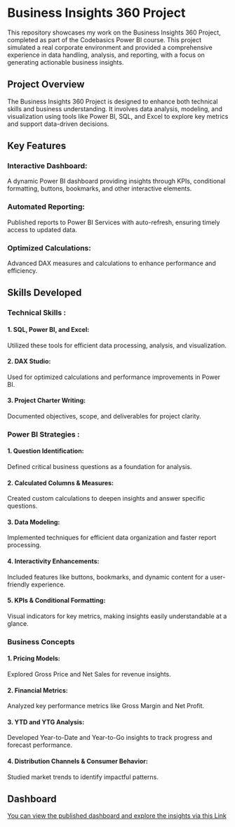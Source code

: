 # Business Insights 360 Project 

This repository showcases my work on the Business Insights 360 Project, completed as part of the Codebasics Power BI course. This project simulated a real corporate environment and provided a comprehensive experience in data handling, analysis, and reporting, with a focus on generating actionable business insights.


## Project Overview

The Business Insights 360 Project is designed to enhance both technical skills and business understanding. It involves data analysis, modeling, and visualization using tools like Power BI, SQL, and Excel to explore key metrics and support data-driven decisions.

## Key Features
### Interactive Dashboard: 
A dynamic Power BI dashboard providing insights through KPIs, conditional formatting, buttons, bookmarks, and other interactive elements.

### Automated Reporting: 
Published reports to Power BI Services with auto-refresh, ensuring timely access to updated data.

### Optimized Calculations: 
Advanced DAX measures and calculations to enhance performance and efficiency.

## Skills Developed

### Technical Skills :
#### 1. SQL, Power BI, and Excel:
Utilized these tools for efficient data processing, analysis, and visualization.
#### 2. DAX Studio:
Used for optimized calculations and performance improvements in Power BI.
#### 3. Project Charter Writing: 
Documented objectives, scope, and deliverables for project clarity.
### Power BI Strategies :
#### 1. Question Identification: 
Defined critical business questions as a foundation for analysis.
#### 2. Calculated Columns & Measures: 
Created custom calculations to deepen insights and answer specific questions.
#### 3. Data Modeling: 
Implemented techniques for efficient data organization and faster report processing.
#### 4. Interactivity Enhancements: 
Included features like buttons, bookmarks, and dynamic content for a user-friendly experience.
#### 5. KPIs & Conditional Formatting: 
Visual indicators for key metrics, making insights easily understandable at a glance.
### Business Concepts
#### 1. Pricing Models: 
Explored Gross Price and Net Sales for revenue insights.
#### 2. Financial Metrics: 
Analyzed key performance metrics like Gross Margin and Net Profit.
#### 3. YTD and YTG Analysis: 
Developed Year-to-Date and Year-to-Go insights to track progress and forecast performance.
#### 4. Distribution Channels & Consumer Behavior: 
Studied market trends to identify impactful patterns.

## Dashboard

 [You can view the published dashboard and explore the insights via this Link](https://project.novypro.com/1qp1nr)
